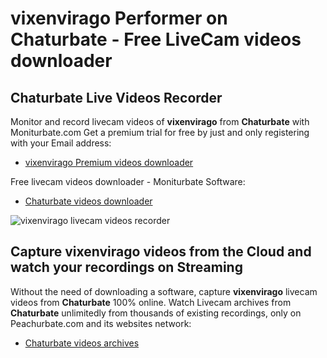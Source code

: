 # vixenvirago Performer on Chaturbate - Free LiveCam videos downloader

## Chaturbate Live Videos Recorder

Monitor and record livecam videos of **vixenvirago** from **Chaturbate** with Moniturbate.com
Get a premium trial for free by just and only registering with your Email address:
* [vixenvirago Premium videos downloader](https://moniturbate.com/request-demo-licence-key.html)

Free livecam videos downloader - Moniturbate Software:
* [Chaturbate videos downloader](https://moniturbate.com/moniturbate-download-software.html)

![vixenvirago livecam videos recorder](https://peachurnet.com/templates/moniturbate-software.png)


## Capture vixenvirago videos from the Cloud and watch your recordings on Streaming

Without the need of downloading a software, capture **vixenvirago** livecam videos from **Chaturbate** 100% online.
Watch Livecam archives from **Chaturbate** unlimitedly from thousands of existing recordings, only on Peachurbate.com and its websites network:
* [Chaturbate videos archives](https://peachurnet.com/)